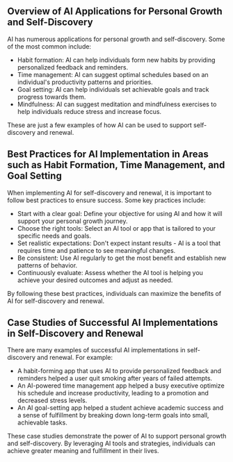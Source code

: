 
Overview of AI Applications for Personal Growth and Self-Discovery
------------------------------------------------------------------

AI has numerous applications for personal growth and self-discovery. Some of the most common include:

* Habit formation: AI can help individuals form new habits by providing personalized feedback and reminders.
* Time management: AI can suggest optimal schedules based on an individual's productivity patterns and priorities.
* Goal setting: AI can help individuals set achievable goals and track progress towards them.
* Mindfulness: AI can suggest meditation and mindfulness exercises to help individuals reduce stress and increase focus.

These are just a few examples of how AI can be used to support self-discovery and renewal.

Best Practices for AI Implementation in Areas such as Habit Formation, Time Management, and Goal Setting
--------------------------------------------------------------------------------------------------------

When implementing AI for self-discovery and renewal, it is important to follow best practices to ensure success. Some key practices include:

* Start with a clear goal: Define your objective for using AI and how it will support your personal growth journey.
* Choose the right tools: Select an AI tool or app that is tailored to your specific needs and goals.
* Set realistic expectations: Don't expect instant results - AI is a tool that requires time and patience to see meaningful changes.
* Be consistent: Use AI regularly to get the most benefit and establish new patterns of behavior.
* Continuously evaluate: Assess whether the AI tool is helping you achieve your desired outcomes and adjust as needed.

By following these best practices, individuals can maximize the benefits of AI for self-discovery and renewal.

Case Studies of Successful AI Implementations in Self-Discovery and Renewal
---------------------------------------------------------------------------

There are many examples of successful AI implementations in self-discovery and renewal. For example:

* A habit-forming app that uses AI to provide personalized feedback and reminders helped a user quit smoking after years of failed attempts.
* An AI-powered time management app helped a busy executive optimize his schedule and increase productivity, leading to a promotion and decreased stress levels.
* An AI goal-setting app helped a student achieve academic success and a sense of fulfillment by breaking down long-term goals into small, achievable tasks.

These case studies demonstrate the power of AI to support personal growth and self-discovery. By leveraging AI tools and strategies, individuals can achieve greater meaning and fulfillment in their lives.
